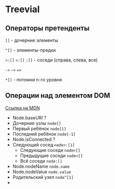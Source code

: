 # Treevial

## Операторы претенденты

`[]` - дочерние элементы

`^[]` - элементы-предки

`>:[]` `<:[]` `:[]` - соседи (справа, слева, все)

`->` `~>` `=>` 

`*[]` - потомки n-го уровня

## Операции над элементом DOM

[Ссылка на MDN](https://developer.mozilla.org/en-US/docs/Web/API/Node) 

* Node.baseURI ?
* Дочерние узлы `node[]`
* Первый ребёнок `node[1]`
* Последний ребёнок `node[-1]`
* Node.isConnected ?
* Следующий сосед `node>:[1]`
  * Следующие соседи `node>[]`
  * Предыдущие соседи `node<[]`
  * Всё соседи `node:[]`
* Node.nodeName `node.name`
* Node.nodeValue `node.value`
* Родительский узел `node^[1]`
* 